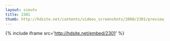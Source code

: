 ```yaml
---
layout: sieutv
title: 2301
thumb: http://hdsite.net/contents/videos_screenshots/2000/2301/preview_360p.mp4.jpg
---
```

{% include iframe src='http://hdsite.net/embed/2301' %}
 
